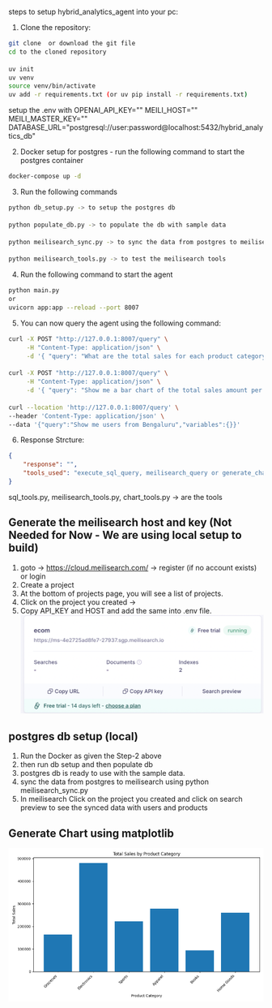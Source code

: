 steps to setup hybrid_analytics_agent into your pc:
1. Clone the repository:
```bash
git clone  or download the git file
cd to the cloned repository

uv init
uv venv
source venv/bin/activate
uv add -r requirements.txt (or uv pip install -r requirements.txt)
```
setup the .env with 
OPENAI_API_KEY=""
MEILI_HOST=""
MEILI_MASTER_KEY=""
DATABASE_URL="postgresql://user:password@localhost:5432/hybrid_analytics_db"

2. Docker setup for postgres - run the following command to start the postgres container
```bash
docker-compose up -d
```

3. Run the following commands
```bash
python db_setup.py -> to setup the postgres db

python populate_db.py -> to populate the db with sample data

python meilisearch_sync.py -> to sync the data from postgres to meilisearch

python meilisearch_tools.py -> to test the meilisearch tools

```

4. Run the following command to start the agent
```bash
python main.py 
or
uvicorn app:app --reload --port 8007
```

5. You can now query the agent using the following command:
```bash
curl -X POST "http://127.0.0.1:8007/query" \
     -H "Content-Type: application/json" \
     -d '{ "query": "What are the total sales for each product category?" }'

curl -X POST "http://127.0.0.1:8007/query" \
     -H "Content-Type: application/json" \
     -d '{ "query": "Show me a bar chart of the total sales amount per product category for the last 6 months." }'

curl --location 'http://127.0.0.1:8007/query' \
--header 'Content-Type: application/json' \
--data '{"query":"Show me users from Bengaluru","variables":{}}'
```
6. Response Strcture:
```json
{
    "response": "",
    "tools_used": "execute_sql_query, meilisearch_query or generate_chart",
}
```
sql_tools.py, meilisearch_tools.py, chart_tools.py -> are the tools


## Generate the meilisearch host and key (Not Needed for Now - We are using local setup to build)
1. goto -> https://cloud.meilisearch.com/ -> register (if no account exists) or login
2. Create a project
3. At the bottom of projects page, you will see a list of projects.
4. Click on the project you created -> 
5. Copy API_KEY and HOST and add the same into .env file.
![alt text](image.png)

## postgres db setup (local)
1. Run the Docker as given the Step-2 above
2. then run db setup and then populate db 
3. postgres db is ready to use with the sample data.
4. sync the data from postgres to meilisearch using python meilisearch_sync.py
5. In meilisearch Click on the project you created and click on search preview to see the synced data with users and products


## Generate Chart using matplotlib
![alt text](./charts/chart_20250805_232053.png)

